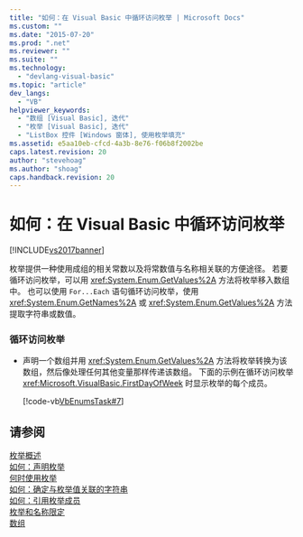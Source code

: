 ```yaml
---
title: "如何：在 Visual Basic 中循环访问枚举 | Microsoft Docs"
ms.custom: ""
ms.date: "2015-07-20"
ms.prod: ".net"
ms.reviewer: ""
ms.suite: ""
ms.technology: 
  - "devlang-visual-basic"
ms.topic: "article"
dev_langs: 
  - "VB"
helpviewer_keywords: 
  - "数组 [Visual Basic], 迭代"
  - "枚举 [Visual Basic], 迭代"
  - "ListBox 控件 [Windows 窗体], 使用枚举填充"
ms.assetid: e5aa10eb-cfcd-4a3b-8e76-f06b8f2002be
caps.latest.revision: 20
author: "stevehoag"
ms.author: "shoag"
caps.handback.revision: 20
---
```

# 如何：在 Visual Basic 中循环访问枚举
[!INCLUDE[vs2017banner](../../../../visual-basic/includes/vs2017banner.md)]

枚举提供一种使用成组的相关常数以及将常数值与名称相关联的方便途径。  若要循环访问枚举，可以用 <xref:System.Enum.GetValues%2A> 方法将枚举移入数组中。  也可以使用 `For...Each` 语句循环访问枚举，使用 <xref:System.Enum.GetNames%2A> 或 <xref:System.Enum.GetValues%2A> 方法提取字符串或数值。  
  
### 循环访问枚举  
  
-   声明一个数组并用 <xref:System.Enum.GetValues%2A> 方法将枚举转换为该数组，然后像处理任何其他变量那样传递该数组。  下面的示例在循环访问枚举 <xref:Microsoft.VisualBasic.FirstDayOfWeek> 时显示枚举的每个成员。  
  
     [!code-vb[VbEnumsTask#7](../../../../visual-basic/language-reference/statements/codesnippet/VisualBasic/how-to-iterate-through-an-enumeration_1.vb)]  
  
## 请参阅  
 [枚举概述](../../../../visual-basic/programming-guide/language-features/constants-enums/enumerations-overview.md)   
 [如何：声明枚举](../../../../visual-basic/programming-guide/language-features/constants-enums/how-to-declare-enumerations.md)   
 [何时使用枚举](../../../../visual-basic/programming-guide/language-features/constants-enums/when-to-use-an-enumeration.md)   
 [如何：确定与枚举值关联的字符串](../../../../visual-basic/programming-guide/language-features/constants-enums/how-to-determine-the-string-associated-with-an-enumeration-value.md)   
 [如何：引用枚举成员](../../../../visual-basic/programming-guide/language-features/constants-enums/how-to-refer-to-an-enumeration-member.md)   
 [枚举和名称限定](../../../../visual-basic/programming-guide/language-features/constants-enums/enumerations-and-name-qualification.md)   
 [数组](../../../../visual-basic/programming-guide/language-features/arrays/index.md)